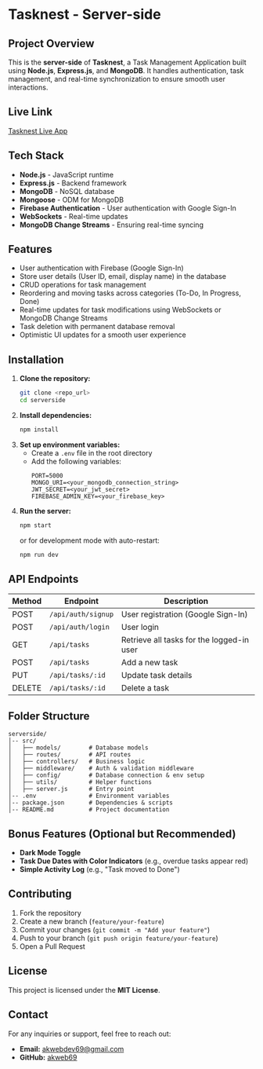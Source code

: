 # Tasknest - Server-side

## Project Overview

This is the **server-side** of **Tasknest**, a Task Management Application built using **Node.js**, **Express.js**, and **MongoDB**. It handles authentication, task management, and real-time synchronization to ensure smooth user interactions.

## Live Link

[Tasknest Live App](https://cheerful-bonbon-5d608b.netlify.app)

## Tech Stack

- **Node.js** - JavaScript runtime
- **Express.js** - Backend framework
- **MongoDB** - NoSQL database
- **Mongoose** - ODM for MongoDB
- **Firebase Authentication** - User authentication with Google Sign-In
- **WebSockets** - Real-time updates
- **MongoDB Change Streams** - Ensuring real-time syncing

## Features

- User authentication with Firebase (Google Sign-In)
- Store user details (User ID, email, display name) in the database
- CRUD operations for task management
- Reordering and moving tasks across categories (To-Do, In Progress, Done)
- Real-time updates for task modifications using WebSockets or MongoDB Change Streams
- Task deletion with permanent database removal
- Optimistic UI updates for a smooth user experience

## Installation

1. **Clone the repository:**
   ```bash
   git clone <repo_url>
   cd serverside
   ```
2. **Install dependencies:**
   ```bash
   npm install
   ```
3. **Set up environment variables:**
   - Create a `.env` file in the root directory
   - Add the following variables:
     ```env
     PORT=5000
     MONGO_URI=<your_mongodb_connection_string>
     JWT_SECRET=<your_jwt_secret>
     FIREBASE_ADMIN_KEY=<your_firebase_key>
     ```
4. **Run the server:**
   ```bash
   npm start
   ```
   or for development mode with auto-restart:
   ```bash
   npm run dev
   ```

## API Endpoints

| Method | Endpoint           | Description                               |
| ------ | ------------------ | ----------------------------------------- |
| POST   | `/api/auth/signup` | User registration (Google Sign-In)        |
| POST   | `/api/auth/login`  | User login                                |
| GET    | `/api/tasks`       | Retrieve all tasks for the logged-in user |
| POST   | `/api/tasks`       | Add a new task                            |
| PUT    | `/api/tasks/:id`   | Update task details                       |
| DELETE | `/api/tasks/:id`   | Delete a task                             |

## Folder Structure

```
serverside/
│-- src/
│   ├── models/        # Database models
│   ├── routes/        # API routes
│   ├── controllers/   # Business logic
│   ├── middleware/    # Auth & validation middleware
│   ├── config/        # Database connection & env setup
│   ├── utils/         # Helper functions
│   ├── server.js      # Entry point
│-- .env               # Environment variables
│-- package.json       # Dependencies & scripts
│-- README.md          # Project documentation
```

## Bonus Features (Optional but Recommended)

- **Dark Mode Toggle**
- **Task Due Dates with Color Indicators** (e.g., overdue tasks appear red)
- **Simple Activity Log** (e.g., "Task moved to Done")

## Contributing

1. Fork the repository
2. Create a new branch (`feature/your-feature`)
3. Commit your changes (`git commit -m "Add your feature"`)
4. Push to your branch (`git push origin feature/your-feature`)
5. Open a Pull Request

## License

This project is licensed under the **MIT License**.

## Contact

For any inquiries or support, feel free to reach out:

- **Email:** akwebdev69@gmail.com
- **GitHub:** [akweb69](https://github.com/akweb69)

